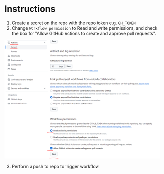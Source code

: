 # Instructions
1. Create a secret on the repo with the repo token e.g. `GH_TOKEN`
2. Change `Workflow permission` to Read and write permissions, and check the box for "Allow GitHub Actions to create and approve pull requests".

![Screenshot](wf-settings.png)

3. Perform a push to repo to trigger workflow.